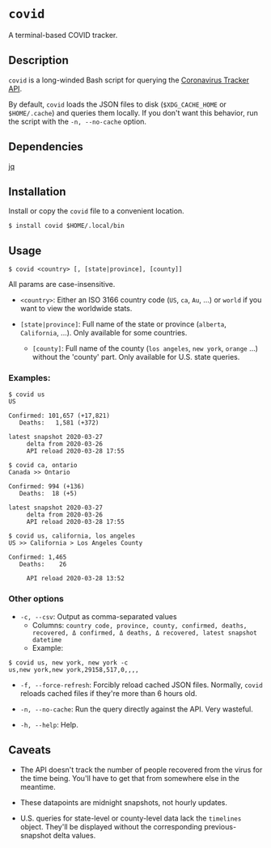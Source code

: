 # `covid`

A terminal-based COVID tracker.

## Description

`covid` is a long-winded Bash script for querying the [Coronavirus Tracker API](https://github.com/ExpDev07/coronavirus-tracker-api).

By default, `covid` loads the JSON files to disk (`$XDG_CACHE_HOME` or `$HOME/.cache`) and queries them locally. If you don't want this behavior, run the script with the `-n, --no-cache` option.

## Dependencies

[jq](https://github.com/stedolan/jq)

## Installation

Install or copy the `covid` file to a convenient location. 

```text
$ install covid $HOME/.local/bin
```

## Usage

```text
$ covid <country> [, [state|province], [county]]
```

All params are case-insensitive. 

* `<country>`: Either an ISO 3166 country code (`US`, `ca`, `Au`, ...) or `world` if you want to view the worldwide stats.

* `[state|province]`: Full name of the state or province (`alberta`, `California`, ...). Only available for some countries.
	* `[county]`: Full name of the county (`los angeles`, `new york`, `orange` ...) without the 'county' part. Only available for U.S. state queries.

### Examples:

```text
$ covid us
US

Confirmed: 101,657 (+17,821)
   Deaths:   1,581 (+372)

latest snapshot 2020-03-27
     delta from 2020-03-26
     API reload 2020-03-28 17:55
```

```text
$ covid ca, ontario
Canada >> Ontario

Confirmed: 994 (+136)
   Deaths:  18 (+5)

latest snapshot 2020-03-27
     delta from 2020-03-26
     API reload 2020-03-28 17:55
```

```text
$ covid us, california, los angeles
US >> California > Los Angeles County

Confirmed: 1,465
   Deaths:    26

     API reload 2020-03-28 13:52
```

### Other options

* `-c, --csv`: Output as comma-separated values
	* Columns: `country code, province, county, confirmed, deaths, recovered, Δ confirmed, Δ deaths, Δ recovered, latest snapshot datetime`
	* Example:
```text
$ covid us, new york, new york -c
us,new york,new york,29158,517,0,,,,
```

* `-f, --force-refresh`: Forcibly reload cached JSON files. Normally, `covid` reloads cached files if they're more than 6 hours old.

* `-n, --no-cache`: Run the query directly against the API. Very wasteful.

* `-h, --help`: Help.

## Caveats

* The API doesn't track the number of people recovered from the virus for the time being. You'll have to get that from somewhere else in the meantime.

* These datapoints are midnight snapshots, not hourly updates. 

* U.S. queries for state-level or county-level data lack the `timelines` object. They'll be displayed without the corresponding previous-snapshot delta values.
